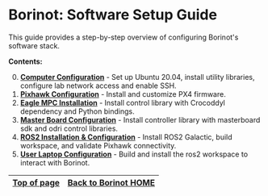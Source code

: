 # Borinot: Software Setup Guide

This guide provides a step-by-step overview of configuring Borinot's software stack.

**Contents:**

0. [**Computer Configuration**](0_computer_configuration.md) - Set up Ubuntu 20.04, install utility libraries, configure lab network access and enable SSH.  
1. [**Pixhawk Configuration**](1_pixhawk_configuration.md) - Install and customize PX4 firmware.
2. [**Eagle MPC Installation**](2_eagle_mpc_installation.md) - Install control library with Crocoddyl dependency and Python bindings.  
3. [**Master Board Configuration**](3_master_board_configuration.md) - Install controller library with masterboard sdk and odri control libraries.
4. [**ROS2 Installation & Configuration**](4_ros2_workspace.md) - Install ROS2 Galactic, build workspace, and validate Pixhawk connectivity.  
5. [**User Laptop Configuration**](5_user_laptop_configuration.md) - Build and install the ros2 workspace to interact with Borinot.

| [Top of page](#borinot-software-setup-guide) | [Back to Borinot HOME](../README.md) |
| --- | --- |